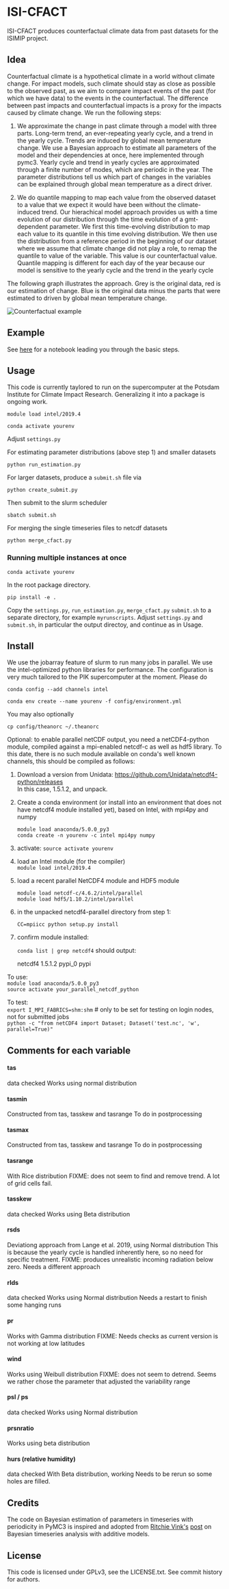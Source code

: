 # ISI-CFACT

ISI-CFACT produces counterfactual climate data from past datasets for the ISIMIP project.

## Idea
Counterfactual climate is a hypothetical climate in a world without climate change.
For impact models, such climate should stay as close as possible to the observed past,
as we aim to compare impact events of the past (for which we have data) to the events in the counterfactual. The difference between past impacts and counterfactual impacts is a proxy for the impacts caused by climate change. We run the following steps:

1. We approximate the change in past climate through a model with three parts. Long-term trend, an ever-repeating yearly cycle, and a trend in the yearly cycle. Trends are induced by global mean temperature change. We use a Bayesian approach to estimate all parameters of the model and their dependencies at once, here implemented through pymc3. Yearly cycle and trend in yearly cycles are approximated through a finite number of modes, which are periodic in the year. The parameter distributions tell us which part of changes in the variables can be explained through global mean temperature as a direct driver.

2. We do quantile mapping to map each value from the observed dataset to a value that we expect it would have been without the climate-induced trend. Our hierachical model approach provides us with a time evolution of our distribution through the time evolution of a gmt-dependent parameter.
We first this time-evolving distribution to map each value to its quantile in this time evolving distribution.
We then use the distribution from a reference period in the beginning of our dataset where we assume that climate change did not play a role, to remap the quantile to value of the variable. This value is our counterfactual value. Quantile mapping is different for each day of the year because our model is sensitive to the yearly cycle and the trend in the yearly cycle

The following graph illustrates the approach. Grey is the original data, red is our estimation of change. Blue is the original data minus the parts that were estimated to driven by global mean temperature change.

![Counterfactual example](image01.png)

## Example

See [here](examples/tas_example.ipynb) for a notebook leading you through the basic steps.

## Usage

This code is currently taylored to run on the supercomputer at the Potsdam Institute for Climate Impact Research. Generalizing it into a package is ongoing work.

`module load intel/2019.4`

`conda activate yourenv`

Adjust `settings.py`

For estimating parameter distributions (above step 1) and smaller datasets

`python run_estimation.py`

For larger datasets, produce a `submit.sh` file via

`python create_submit.py`

Then submit to the slurm scheduler

`sbatch submit.sh`

For merging the single timeseries files to netcdf datasets

`python merge_cfact.py`

### Running multiple instances at once


`conda activate yourenv`

In the root package directory.

`pip install -e .`

Copy the `settings.py`, `run_estimation.py`, `merge_cfact.py` `submit.sh` to a separate directory,
for example `myrunscripts`. Adjust `settings.py` and `submit.sh`, in particular the output directoy, and continue as in Usage.

## Install

We use the jobarray feature of slurm to run many jobs in parallel. We use the intel-optimized python libraries for performance. The configuration is very much tailored to the PIK supercomputer at the moment. Please do

`conda config --add channels intel`

`conda env create --name yourenv -f config/environment.yml`

You may also optionally

`cp config/theanorc ~/.theanorc`

Optional: to enable parallel netCDF output, you need a netCDF4-python module, compiled against a mpi-enabled netcdf-c as well as hdf5 library. To this date, there is no such module available on conda's well known channels, this should be compiled as follows:

1. Download a version from Unidata: https://github.com/Unidata/netcdf4-python/releases <br />
  In this case, 1.5.1.2, and unpack.<br />

2. Create a conda environment (or install into an environment that does not have netcdf4 module installed yet), based on Intel, with mpi4py and numpy<br />

   `module load anaconda/5.0.0_py3` <br />
   `conda create -n yourenv -c intel mpi4py numpy`<br />

3. activate: `source activate yourenv`<br />

4. load an Intel module (for the compiler)<br />
   `module load intel/2019.4`

5. load a recent parallel NetCDF4 module and HDF5 module<br />

   `module load netcdf-c/4.6.2/intel/parallel`<br />
   `module load hdf5/1.10.2/intel/parallel`

6. in the unpacked netcdf4-parallel directory from step 1:<br />

   `CC=mpiicc python setup.py install`<br />

7. confirm module installed:<br />

   `conda list | grep netcdf4` should output:<br />

   netcdf4            1.5.1.2           pypi_0    pypi

To use:<br />
`module load anaconda/5.0.0_py3`<br />
`source activate your_parallel_netcdf_python`<br />

To test:<br />
`export I_MPI_FABRICS=shm:shm` # only to be set for testing on login nodes, not for submitted jobs <br />
`python -c "from netCDF4 import Dataset; Dataset('test.nc', 'w', parallel=True)"`<br />

## Comments for each variable

#### tas
data checked
Works using normal distribution

#### tasmin
Constructed from tas, tasskew and tasrange
To do in postprocessing

#### tasmax
Constructed from tas, tasskew and tasrange
To do in postprocessing

#### tasrange
With Rice distribution
FIXME: does not seem to find and remove trend. A lot of grid cells fail.

#### tasskew
data checked
Works using Beta distribution

#### rsds
Deviationg approach from Lange et al. 2019, using Normal distribution
This is because the yearly cycle is handled inherently here, so no need for specific treatment.
FIXME: produces unrealistic incoming radiation below zero. Needs a different approach

#### rlds
data checked
Works using Normal distribution
Needs a restart to finish some hanging runs

#### pr
Works with Gamma distribution
FIXME: Needs checks as current version is not working at low latitudes

#### wind
Works using Weibull distribution
FIXME: does not seem to detrend. Seems we rather chose the parameter that adjusted the variability range

#### psl / ps
data checked
Works using Normal distribution

#### prsnratio
Works using beta distribution

#### hurs (relative humidity)
data checked
With Beta distribution, working
Needs to be rerun so some holes are filled.


## Credits

The code on Bayesian estimation of parameters in timeseries with periodicity in PyMC3 is inspired and adopted from [Ritchie Vink's](https://www.ritchievink.com) [post](https://www.ritchievink.com/blog/2018/10/09/build-facebooks-prophet-in-pymc3-bayesian-time-series-analyis-with-generalized-additive-models/) on Bayesian timeseries analysis with additive models.

## License

This code is licensed under GPLv3, see the LICENSE.txt. See commit history for authors.

